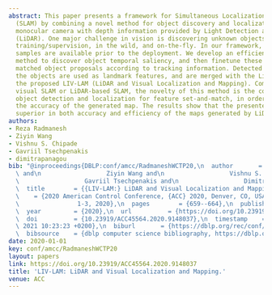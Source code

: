 ```yaml
---
abstract: This paper presents a framework for Simultaneous Localization and Mapping
  (SLAM) by combining a novel method for object discovery and localization from a
  monocular camera with depth information provided by Light Detection and Ranging
  (LiDAR). One major challenge in vision is discovering unknown objects without prior
  training/supervision, in the wild, and on-the-fly. In our framework, no training
  samples are available prior to the deployment. We develop an efficient proposal-matching
  method to discover object temporal saliency, and then finetune these frequently
  matched object proposals according to tracking information. Detected features of
  the objects are used as landmark features, and are merged with the LiDAR data in
  the proposed LIV-LAM (LiDAR and Visual Localization and Mapping). Compared to most
  visual SLAM or LiDAR-based SLAM, the novelty of this method is the computationally-efficient
  object detection and localization for feature set-and-match, in order to increase
  the accuracy of the generated map. The results show that the presented method is
  superior in both accuracy and efficiency of the maps generated by LiDAR.
authors:
- Reza Radmanesh
- Ziyin Wang
- Vishnu S. Chipade
- Gavriil Tsechpenakis
- dimitrapanagou
bib: "@inproceedings{DBLP:conf/amcc/RadmaneshWCTP20,\n  author       = {Reza Radmanesh\
  \ and\n                  Ziyin Wang and\n                  Vishnu S. Chipade and\n\
  \                  Gavriil Tsechpenakis and\n                  Dimitra Panagou},\n\
  \  title        = {{LIV-LAM:} LiDAR and Visual Localization and Mapping},\n  booktitle\
  \    = {2020 American Control Conference, {ACC} 2020, Denver, CO, USA, July\n  \
  \                1-3, 2020},\n  pages        = {659--664},\n  publisher    = {{IEEE}},\n\
  \  year         = {2020},\n  url          = {https://doi.org/10.23919/ACC45564.2020.9148037},\n\
  \  doi          = {10.23919/ACC45564.2020.9148037},\n  timestamp    = {Thu, 14 Oct\
  \ 2021 10:23:23 +0200},\n  biburl       = {https://dblp.org/rec/conf/amcc/RadmaneshWCTP20.bib},\n\
  \  bibsource    = {dblp computer science bibliography, https://dblp.org}\n}"
date: 2020-01-01
key: conf/amcc/RadmaneshWCTP20
layout: papers
link: https://doi.org/10.23919/ACC45564.2020.9148037
title: 'LIV-LAM: LiDAR and Visual Localization and Mapping.'
venue: ACC
---
```

